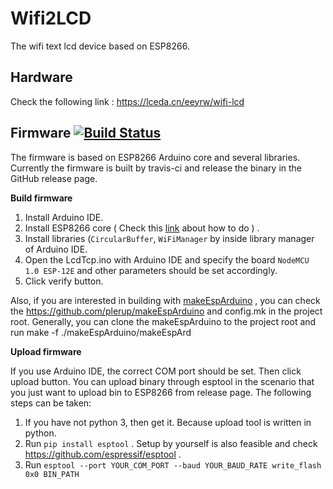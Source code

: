 # Wifi2LCD
The wifi text lcd device based on ESP8266. 

## Hardware
Check the following link :
https://lceda.cn/eeyrw/wifi-lcd

## Firmware [![Build Status](https://travis-ci.org/eeyrw/LcdTcp.svg?branch=master)](https://travis-ci.org/eeyrw/LcdTcp)
The firmware is based on ESP8266 Arduino core and several libraries. Currently the firmware is built by travis-ci and release the binary in the GitHub release page.

**Build firmware**

1. Install Arduino IDE. 
2. Install ESP8266 core ( Check this [link](https://github.com/esp8266/Arduino) about how to do ) .
3. Install libraries (`CircularBuffer`, `WiFiManager` by inside library manager of Arduino IDE.
4. Open the LcdTcp.ino with Arduino IDE and specify the board `NodeMCU 1.0 ESP-12E` and other parameters should be set accordingly.
5. Click verify button.

Also, if you are interested in building with [makeEspArduino](https://github.com/plerup/makeEspArduino) , you can check the https://github.com/plerup/makeEspArduino and config.mk in the project root. Generally, you can clone the makeEspArduino to the project root and run make -f ./makeEspArduino/makeEspArd

**Upload firmware**

If you use Arduino IDE, the correct COM port should be set. Then click upload button. You can upload binary through esptool in the scenario that you just want to upload bin to ESP8266 from release page. The following steps can be taken:
1. If you have not python 3, then get it. Because upload tool is written in python.
2. Run `pip install esptool` .  Setup by yourself is also feasible and check https://github.com/espressif/esptool .
3. Run `esptool --port YOUR_COM_PORT --baud YOUR_BAUD_RATE write_flash 0x0 BIN_PATH`  




<!--stackedit_data:
eyJoaXN0b3J5IjpbOTkwOTQzOTAyLDIwNzgzODg4ODddfQ==
-->